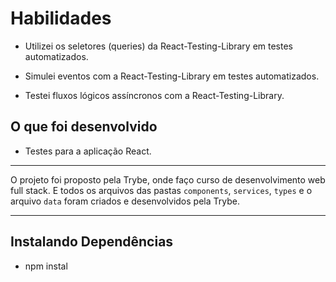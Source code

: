 # Habilidades

* Utilizei os seletores (queries) da React-Testing-Library em testes automatizados.

* Simulei eventos com a React-Testing-Library em testes automatizados.

* Testei fluxos lógicos assíncronos com a React-Testing-Library.

## O que foi desenvolvido

- Testes para a aplicação React.

---
O projeto foi proposto pela Trybe, onde faço curso de desenvolvimento web full stack.
E todos os arquivos das pastas `components`, `services`, `types` e o arquivo `data` foram criados e desenvolvidos pela Trybe.

---
## Instalando Dependências

- npm instal


